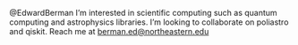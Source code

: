 @EdwardBerman
I’m interested in scientific computing such as quantum computing and astrophysics libraries. I’m looking to collaborate on poliastro and qiskit. Reach me at berman.ed@northeastern.edu

<!---
EdwardBerman/EdwardBerman is a ✨ special ✨ repository because its `README.md` (this file) appears on your GitHub profile.
You can click the Preview link to take a look at your changes.
--->
